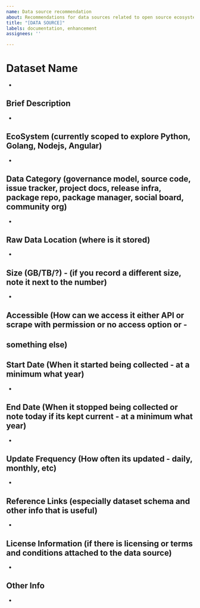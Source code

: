 ```yaml
---
name: Data source recommendation
about: Recommendations for data sources related to open source ecosystems
title: "[DATA SOURCE]"
labels: documentation, enhancement
assignees: ''

---
```


# Dataset Name 
- 

## Brief Description
 - 

## EcoSystem (currently scoped to explore Python, Golang, Nodejs, Angular)
- 

## Data Category (governance model, source code, issue tracker, project docs, release infra, package repo, package manager, social board, community org)
- 

## Raw Data Location (where is it stored)
- 

## Size (GB/TB/?) - (if you record a different size, note it next to the number)
- 

## Accessible (How can we access it either API or scrape with permission or no access option or - 
something else)
- 

## Start Date (When it started being collected - at a minimum what year)
- 

## End Date (When it stopped being collected or note today if its kept current - at a minimum what year)
- 

## Update Frequency (How often its updated - daily, monthly, etc)
- 

## Reference Links (especially dataset schema and other info that is useful)
- 

## License Information (if there is licensing or terms and conditions attached to the data source)
- 

## Other Info
-
